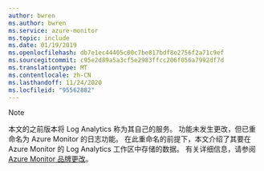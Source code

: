 ```yaml
---
author: bwren
ms.author: bwren
ms.service: azure-monitor
ms.topic: include
ms.date: 01/19/2019
ms.openlocfilehash: db7e1ec44405c00c7be817bdf8e2756f2a71c9ef
ms.sourcegitcommit: c95e2d89a5a3cf5e2983ffcc206f056a7992df7d
ms.translationtype: MT
ms.contentlocale: zh-CN
ms.lasthandoff: 11/24/2020
ms.locfileid: "95562882"
---
```

>[!NOTE]
>本文的之前版本将 Log Analytics 称为其自己的服务。 功能未发生更改，但已重命名为 Azure Monitor 的日志功能。 在此重命名的前提下，本文介绍了其要在 Azure Monitor 的 Log Analytics 工作区中存储的数据。 有关详细信息，请参阅 [Azure Monitor 品牌更改](../articles/azure-monitor/terminology.md)。